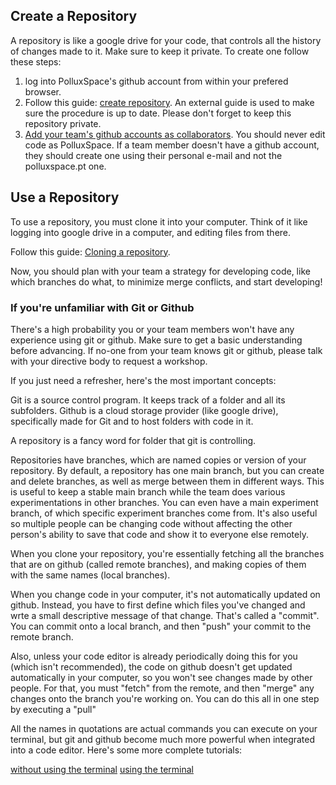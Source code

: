 ## Create a Repository
A repository is like a google drive for your code, that controls all the history of changes made to it. Make sure to keep it private. To create one follow these steps:

1. log into PolluxSpace's github account from within your prefered browser.
2. Follow this guide: [create repository](https://docs.github.com/en/repositories/creating-and-managing-repositories/creating-a-new-repository). An external guide is used to make sure the procedure is up to date. Please don't forget to keep this repository private.
3. [Add your team's github accounts as collaborators](https://docs.github.com/en/account-and-profile/setting-up-and-managing-your-personal-account-on-github/managing-access-to-your-personal-repositories/inviting-collaborators-to-a-personal-repository). You should never edit code as PolluxSpace. If a team member doesn't have a github account, they should create one using their personal e-mail and not the polluxspace.pt one.

## Use a Repository
To use a repository, you must clone it into your computer. Think of it like logging into google drive in a computer, and editing files from there.

Follow this guide: [Cloning a repository](https://docs.github.com/en/repositories/creating-and-managing-repositories/cloning-a-repository).

Now, you should plan with your team a strategy for developing code, like which branches do what, to minimize merge conflicts, and start developing!

### If you're unfamiliar with Git or Github
There's a high probability you or your team members won't have any experience using git or github. Make sure to get a basic understanding before advancing. If no-one from your team knows git or github, please talk with your directive body to request a workshop.

If you just need a refresher, here's the most important concepts:

Git is a source control program. It keeps track of a folder and all its subfolders. Github is a cloud storage provider (like google drive), specifically made for Git and to host folders with code in it.

A repository is a fancy word for folder that git is controlling.

Repositories have branches, which are named copies or version of your repository. By default, a repository has one main branch, but you can create and delete branches, as well as merge between them in different ways. This is useful to keep a stable main branch while the team does various experimentations in other branches. You can even have a main experiment branch, of which specific experiment branches come from. It's also useful so multiple people can be changing code without affecting the other person's ability to save that code and show it to everyone else remotely.

When you clone your repository, you're essentially fetching all the branches that are on github (called remote branches), and making copies of them with the same names (local branches).

When you change code in your computer, it's not automatically updated on github. Instead, you have to first define which files you've changed and wrte a small descriptive message of that change. That's called a "commit". You can commit onto a local branch, and then "push" your commit to the remote branch.

Also, unless your code editor is already periodically doing this for you (which isn't recommended), the code on github doesn't get updated automatically in your computer, so you won't see changes made by other people. For that, you must "fetch" from the remote, and then "merge" any changes onto the branch you're working on. You can do this all in one step by executing a "pull"

All the names in quotations are actual commands you can execute on your terminal, but git and github become much more powerful when integrated into a code editor. Here's some more complete tutorials:

[without using the terminal](https://www.youtube.com/watch?v=8Dd7KRpKeaE) 
[using the terminal](https://www.youtube.com/watch?v=HkdAHXoRtos) 